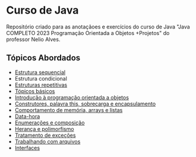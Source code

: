 
# Curso de Java

Repositório criado para as anotaçãoes e exercícios do curso de Java "Java COMPLETO 2023 Programação Orientada a Objetos +Projetos" do professor Nelio Alves.

## Tópicos Abordados
- [Estrutura sequencial](https://github.com/kayanerocha/curso-java/tree/main/Secao4)
- Estrutura condicional
- [Estruturas repetitivas](https://github.com/kayanerocha/curso-java/tree/main/Secao6)
- [Tópicos básicos](https://github.com/kayanerocha/curso-java/tree/main/Secao7)
- [Introdução à programação orientada a objetos](https://github.com/kayanerocha/curso-java/tree/main/Secao8)
- [Construtores, palavra this, sobrecarga e encapsulamento](https://github.com/kayanerocha/curso-java/tree/main/Secao9)
- [Comportamento de memória, arrays e listas](https://github.com/kayanerocha/curso-java/tree/main/Secao10)
- [Data-hora](https://github.com/kayanerocha/curso-java/tree/main/Secao11)
- [Enumerações e composição](https://github.com/kayanerocha/curso-java/tree/main/Secao13)
- [Herança e polimorfismo](https://github.com/kayanerocha/curso-java/tree/main/Secao14)
- [Tratamento de exceções](https://github.com/kayanerocha/curso-java/tree/main/Secao15)
- [Trabalhando com arquivos](https://github.com/kayanerocha/curso-java/tree/main/Secao17)
- [Interfaces](https://github.com/kayanerocha/curso-java/tree/main/Secao18)
